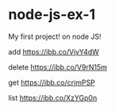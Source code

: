 # node-js-ex-1

My first project! on node JS!

add
https://ibb.co/VjvY4dW

delete
https://ibb.co/V9rN15m

get
https://ibb.co/crjmPSP

list
https://ibb.co/XzYGp0n
